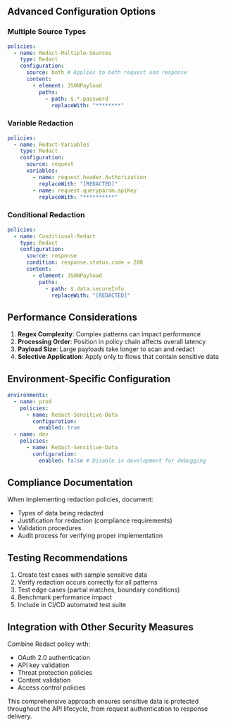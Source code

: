 ## Advanced Configuration Options

### Multiple Source Types
```yaml
policies:
  - name: Redact-Multiple-Sources
    type: Redact
    configuration:
      source: both # Applies to both request and response
      content:
        - element: JSONPayload
          paths:
            - path: $.*.password
              replaceWith: "********"
```

### Variable Redaction
```yaml
policies:
  - name: Redact-Variables
    type: Redact
    configuration:
      source: request
      variables:
        - name: request.header.Authorization
          replaceWith: "[REDACTED]"
        - name: request.queryparam.apiKey
          replaceWith: "**********"
```

### Conditional Redaction
```yaml
policies:
  - name: Conditional-Redact
    type: Redact
    configuration:
      source: response
      condition: response.status.code = 200
      content:
        - element: JSONPayload
          paths:
            - path: $.data.secureInfo
              replaceWith: "[REDACTED]"
```

## Performance Considerations

1. **Regex Complexity**: Complex patterns can impact performance
2. **Processing Order**: Position in policy chain affects overall latency
3. **Payload Size**: Large payloads take longer to scan and redact
4. **Selective Application**: Apply only to flows that contain sensitive data

## Environment-Specific Configuration

```yaml
environments:
  - name: prod
    policies:
      - name: Redact-Sensitive-Data
        configuration:
          enabled: true
  - name: dev
    policies:
      - name: Redact-Sensitive-Data
        configuration:
          enabled: false # Disable in development for debugging
```

## Compliance Documentation

When implementing redaction policies, document:
- Types of data being redacted
- Justification for redaction (compliance requirements)
- Validation procedures
- Audit process for verifying proper implementation

## Testing Recommendations

1. Create test cases with sample sensitive data
2. Verify redaction occurs correctly for all patterns
3. Test edge cases (partial matches, boundary conditions)
4. Benchmark performance impact
5. Include in CI/CD automated test suite

## Integration with Other Security Measures

Combine Redact policy with:
- OAuth 2.0 authentication
- API key validation
- Threat protection policies
- Content validation
- Access control policies

This comprehensive approach ensures sensitive data is protected throughout the API lifecycle, from request authentication to response delivery.